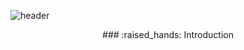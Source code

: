 ![header](https://capsule-render.vercel.app/api?type=shark&color=auto&height=150&section=header&text=Hello!%20I'm%20Yumi.&fontSize=40)

<div align="center">
### :raised_hands: Introduction
</div>

<!--
**baamyumi/baamyumi** is a ✨ _special_ ✨ repository because its `README.md` (this file) appears on your GitHub profile.

Here are some ideas to get you started:

- 🔭 I’m currently working on ...
- 🌱 I’m currently learning ...
- 👯 I’m looking to collaborate on ...
- 🤔 I’m looking for help with ...
- 💬 Ask me about ...
- 📫 How to reach me: ...
- 😄 Pronouns: ...
- ⚡ Fun fact: ...
-->

